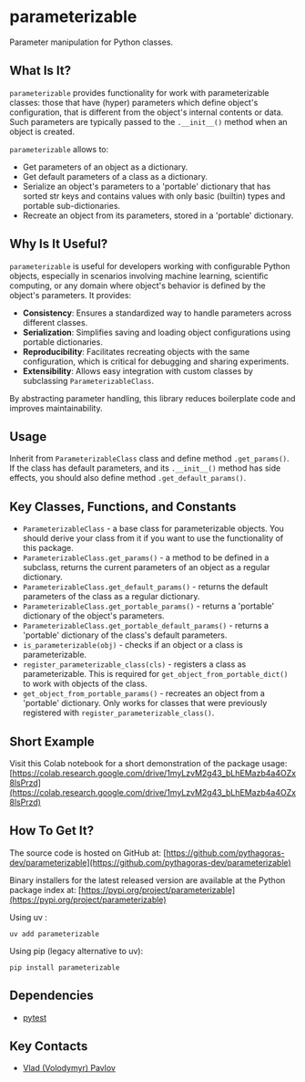# parameterizable

Parameter manipulation for Python classes.

## What Is It?

`parameterizable` provides functionality for work with parameterizable 
classes: those that have (hyper) parameters which define object's configuration,
that is different from the object's internal contents or data. Such parameters 
are typically passed to the `.__init__()` method when an object is created.

`parameterizable` allows to:
* Get parameters of an object as a dictionary.
* Get default parameters of a class as a dictionary.
* Serialize an object's parameters to a 'portable' dictionary that 
has sorted str keys and contains values with only basic (builtin) types 
and portable sub-dictionaries. 
* Recreate an object from its parameters, stored in a 'portable' dictionary.

## Why Is It Useful?

`parameterizable` is useful for developers working with 
configurable Python objects, especially in scenarios involving 
machine learning, scientific computing, or any domain where 
object's behavior is defined by the object's parameters. It provides:

* **Consistency**: Ensures a standardized way to handle parameters 
across different classes.
* **Serialization**: Simplifies saving and loading object configurations 
using portable dictionaries.
* **Reproducibility**: Facilitates recreating objects with the same configuration, 
which is critical for debugging and sharing experiments.
* **Extensibility**: Allows easy integration with custom classes 
by subclassing `ParameterizableClass`.

By abstracting parameter handling, this library reduces boilerplate code and improves maintainability.

## Usage
Inherit from `ParameterizableClass` class and define method `.get_params()`. 
If the class has default parameters, and its `.__init__()` method 
has side effects, you should also define method `.get_default_params()`.

## Key Classes, Functions, and Constants

* `ParameterizableClass` - a base class for parameterizable objects. 
You should derive your class from it if you want to 
use the functionality of this package.
* `ParameterizableClass.get_params()` - a method to be defined in a subclass,
returns the current parameters of an object as a regular dictionary.
* `ParameterizableClass.get_default_params()` - returns the default parameters
of the class as a regular dictionary.
* `ParameterizableClass.get_portable_params()` - returns a 'portable'
dictionary of the object's parameters.
* `ParameterizableClass.get_portable_default_params()` - returns 
a 'portable' dictionary of the class's default parameters.
* `is_parameterizable(obj)` - checks if an object or a class is parameterizable.
* `register_parameterizable_class(cls)` - registers a class as parameterizable.
This is required for `get_object_from_portable_dict()` to work 
with objects of the class.
* `get_object_from_portable_params()` - recreates an object from
a 'portable' dictionary. Only works for classes that were previously 
registered with `register_parameterizable_class()`.

## Short Example

Visit this Colab notebook for a short demonstration of the package usage:
[https://colab.research.google.com/drive/1myLzvM2g43_bLhEMazb4a4OZx8lsPrzd](https://colab.research.google.com/drive/1myLzvM2g43_bLhEMazb4a4OZx8lsPrzd)

## How To Get It?

The source code is hosted on GitHub at:
[https://github.com/pythagoras-dev/parameterizable](https://github.com/pythagoras-dev/parameterizable) 

Binary installers for the latest released version are available at the Python package index at:
[https://pypi.org/project/parameterizable](https://pypi.org/project/parameterizable)

Using uv :
```
uv add parameterizable
```

Using pip (legacy alternative to uv):
```
pip install parameterizable
```

## Dependencies

* [pytest](https://pytest.org)

## Key Contacts

* [Vlad (Volodymyr) Pavlov](https://www.linkedin.com/in/vlpavlov/)
